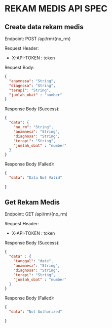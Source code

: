 # REKAM MEDIS API SPEC

## Create data rekam medis
Endpoint: POST /api/rm/{no_rm}

Request Header:
 - X-API-TOKEN : token

Request Body:

```json
{
  "anamnesa": "String",
  "diagnosa": "String",
  "terapi": "String",
  "jumlah_obat" : "number"
}
```

Response Body (Success):

```json
{
  "data": {
    "no_rm": "String",
    "anamnesa": "String",
    "diagnosa": "String",
    "terapi": "String",
    "jumlah_obat" : "number"
  }
}
```
Response Body (Failed):
```json
{
  "data": "Data Not Valid"
  
}
```

## Get Rekam Medis
Endpoint: GET /api/rm/{no_rm)

Request Header:
- X-API-TOKEN : token

Response Body (Success):

```json
{
  "data" : {
    "tanggal": "date",
    "anamnesa": "String",
    "diagnosa": "String",
    "terapi": "String",
    "jumlah_obat" : "number"
  }
}
```

Response Body (Failed):
```json
{
  "data": "Not Authorized"
  
}
```



